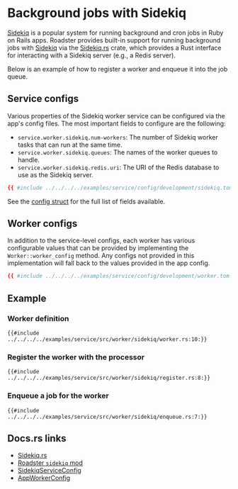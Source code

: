 # Background jobs with Sidekiq

[Sidekiq](https://github.com/sidekiq/sidekiq) is a popular system for running background and cron jobs in Ruby on Rails
apps. Roadster provides built-in support for running background jobs with [Sidekiq](https://github.com/sidekiq/sidekiq)
via the [Sidekiq.rs](https://docs.rs/rusty-sidekiq/latest/sidekiq/) crate, which provides a Rust interface for
interacting with a Sidekiq server (e.g., a Redis server).

Below is an example of how to register a worker and enqueue it into the job queue.

## Service configs

Various properties of the Sidekiq worker service can be configured via the app's config files. The most important fields
to configure are the following:

- `service.worker.sidekiq.num-workers`: The number of Sidekiq worker tasks that can run at the same time.
- `service.worker.sidekiq.queues`: The names of the worker queues to handle.
- `service.worker.sidekiq.redis.uri`: The URI of the Redis database to use as the Sidekiq server.

```toml
{{ #include ../../../../examples/service/config/development/sidekiq.toml }}
```

See
the [config struct](https://docs.rs/roadster/latest/roadster/config/service/worker/sidekiq/struct.SidekiqWorkerServiceConfig.html)
for the full list of fields available.

## Worker configs

In addition to the service-level configs, each worker has various configurable values that can be provided
by implementing the `Worker::worker_config` method. Any configs not provided in this implementation will fall back
to the values provided in the app config.

```toml
{{ #include ../../../../examples/service/config/development/worker.toml }}
```

## Example

### Worker definition

```rust,ignore
{{#include ../../../../examples/service/src/worker/sidekiq/worker.rs:10:}}
```

### Register the worker with the processor

```rust,ignore
{{#include ../../../../examples/service/src/worker/sidekiq/register.rs:8:}}
```

### Enqueue a job for the worker

```rust,ignore
{{#include ../../../../examples/service/src/worker/sidekiq/enqueue.rs:7:}}
```

## Docs.rs links

- [Sidekiq.rs](https://docs.rs/rusty-sidekiq/latest/sidekiq/)
- [Roadster `sidekiq` mod](https://docs.rs/roadster/latest/roadster/service/worker/sidekiq/index.html)
- [SidekiqServiceConfig](https://docs.rs/roadster/latest/roadster/config/service/worker/sidekiq/struct.SidekiqServiceConfig.html)
- [AppWorkerConfig](https://docs.rs/roadster/latest/roadster/service/worker/sidekiq/app_worker/struct.AppWorkerConfig.html)
